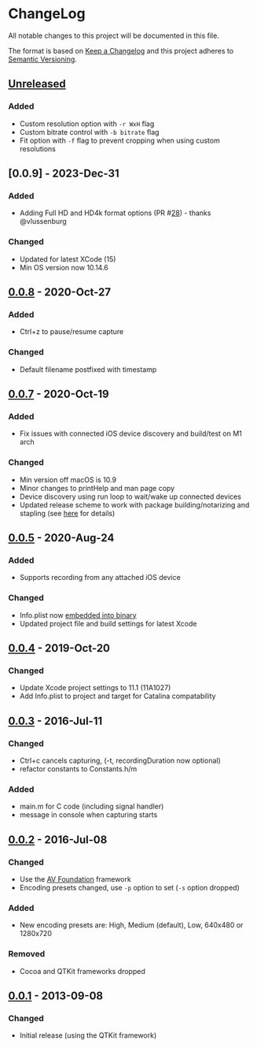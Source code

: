 # ChangeLog

All notable changes to this project will be documented in this file.

The format is based on [Keep a Changelog](KeepAChangelog) and this project
adheres to [Semantic Versioning](Semver).

## [Unreleased]

### Added
- Custom resolution option with `-r WxH` flag
- Custom bitrate control with `-b bitrate` flag
- Fit option with `-f` flag to prevent cropping when using custom resolutions

## [0.0.9] - 2023-Dec-31
### Added
- Adding Full HD and HD4k format options (PR #[28](https://github.com/matthutchinson/videosnap/pull/28)) - thanks @vlussenburg

### Changed
- Updated for latest XCode (15)
- Min OS version now 10.14.6

## [0.0.8] - 2020-Oct-27
### Added
- Ctrl+z to pause/resume capture

### Changed
- Default filename postfixed with timestamp

## [0.0.7] - 2020-Oct-19
### Added
- Fix issues with connected iOS device discovery and build/test on M1 arch

### Changed
- Min version off macOS is 10.9
- Minor changes to printHelp and man page copy
- Device discovery using run loop to wait/wake up connected devices
- Updated release scheme to work with package building/notarizing and stapling
  (see
  [here](https://scriptingosx.com/2021/07/notarize-a-command-line-tool-with-notarytool/) for details)

## [0.0.5] - 2020-Aug-24
### Added
- Supports recording from any attached iOS device

### Changed
- Info.plist now [embedded into binary](https://red-sweater.com/blog/2083/the-power-of-plist)
- Updated project file and build settings for latest Xcode

## [0.0.4] - 2019-Oct-20
### Changed
- Update Xcode project settings to 11.1 (11A1027)
- Add Info.plist to project and target for Catalina compatability

## [0.0.3] - 2016-Jul-11
### Changed
- Ctrl+c cancels capturing, (-t, recordingDuration now optional)
- refactor constants to Constants.h/m

### Added
- main.m for C code (including signal handler)
- message in console when capturing starts

## [0.0.2] - 2016-Jul-08
### Changed
- Use the [AV Foundation](https://developer.apple.com/av-foundation/) framework
- Encoding presets changed, use `-p` option to set (`-s` option dropped)

### Added
- New encoding presets are: High, Medium (default), Low, 640x480 or 1280x720

### Removed
- Cocoa and QTKit frameworks dropped

## [0.0.1] - 2013-09-08
### Changed
- Initial release (using the QTKit framework)

[Unreleased]: https://github.com/matthutchinson/videosnap/compare/v0.0.9...HEAD
[0.0.8]: https://github.com/matthutchinson/videosnap/compare/v0.0.8...v0.0.9
[0.0.8]: https://github.com/matthutchinson/videosnap/compare/v0.0.7...v0.0.8
[0.0.7]: https://github.com/matthutchinson/videosnap/compare/v0.0.5...v0.0.7
[0.0.5]: https://github.com/matthutchinson/videosnap/compare/v0.0.4...v0.0.5
[0.0.4]: https://github.com/matthutchinson/videosnap/compare/v0.0.3...v0.0.4
[0.0.3]: https://github.com/matthutchinson/videosnap/compare/v0.0.2...v0.0.3
[0.0.2]: https://github.com/matthutchinson/videosnap/compare/v0.0.1...v0.0.2
[0.0.1]: https://github.com/matthutchinson/videosnap/releases/tag/v0.0.1
[KeepAChangelog]: http://keepachangelog.com/en/1.0.0/
[Semver]: http://semver.org/spec/v2.0.0.html
